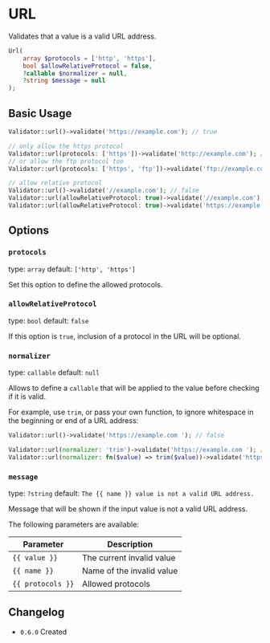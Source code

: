 # URL

Validates that a value is a valid URL address.

```php
Url(
    array $protocols = ['http', 'https'],
    bool $allowRelativeProtocol = false,
    ?callable $normalizer = null,
    ?string $message = null
);
```

## Basic Usage

```php
Validator::url()->validate('https://example.com'); // true

// only allow the https protocol
Validator::url(protocols: ['https'])->validate('http://example.com'); // false
// or allow the ftp protocol too
Validator::url(protocols: ['https', 'ftp'])->validate('ftp://example.com'); // true

// allow relative protocol
Validator::url()->validate('//example.com'); // false
Validator::url(allowRelativeProtocol: true)->validate('//example.com'); // true
Validator::url(allowRelativeProtocol: true)->validate('https://example.com'); // true
```

## Options

### `protocols`

type: `array` default: `['http', 'https']`

Set this option to define the allowed protocols.

### `allowRelativeProtocol`

type: `bool` default: `false`

If this option is `true`, inclusion of a protocol in the URL will be optional.

### `normalizer`

type: `callable` default: `null`

Allows to define a `callable` that will be applied to the value before checking if it is valid.

For example, use `trim`, or pass your own function, to ignore whitespace in the beginning or end of a URL address:

```php
Validator::url()->validate('https://example.com '); // false

Validator::url(normalizer: 'trim')->validate('https://example.com '); // true
Validator::url(normalizer: fn($value) => trim($value))->validate('https://example.com '); // true
```

### `message`

type: `?string` default: `The {{ name }} value is not a valid URL address.`

Message that will be shown if the input value is not a valid URL address.

The following parameters are available:

| Parameter         | Description               |
|-------------------|---------------------------|
| `{{ value }}`     | The current invalid value |
| `{{ name }}`      | Name of the invalid value |
| `{{ protocols }}` | Allowed protocols         |

## Changelog

- `0.6.0` Created